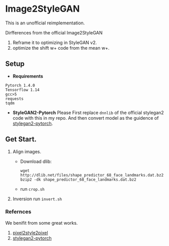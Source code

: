# Image2StyleGAN

This is an unofficial reimplementation. 

Dirfferences from the official Image2StyleGAN
1. Reframe it to optimizing in StyleGAN v2.
2. optimize the shift w+ code from the mean w+. 

## Setup
- **Requirements**
```
Pytorch 1.4.0
Tensorflow 1.14
gcc>5
requests
tqdm
```

- **StyleGAN2-Pytorch**
Please First replace `dnnlib` of the official stylegan2 code with this in my repo. And then convert model as the guidence of [stylegan2-pytorch](https://github.com/rosinality/stylegan2-pytorch).

## Get Start.
1. Align images. 
    * Download dlib: 
        ```
        wget http://dlib.net/files/shape_predictor_68_face_landmarks.dat.bz2
        bzip2 -dk shape_predictor_68_face_landmarks.dat.bz2
        ```
    * run `crop.sh`

2. Inversion
    run `invert.sh`
    

### Refernces
We benifit from some great works.
1. [pixel2style2pixel](https://github.com/eladrich/pixel2style2pixel)
2. [stylegan2-pytorch](https://github.com/rosinality/stylegan2-pytorch)
